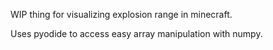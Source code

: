 WIP thing for visualizing explosion range in minecraft.

Uses pyodide to access easy array manipulation with numpy.